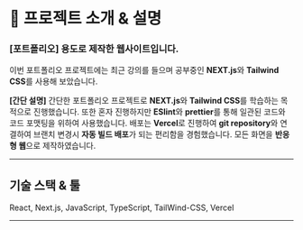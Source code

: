 # 📌 프로젝트 소개 & 설명

### [포트폴리오] 용도로 제작한 웹사이트입니다.

이번 포트폴리오 프로젝트에는 최근 강의를 들으며 공부중인 **NEXT.js**와 **Tailwind CSS**를 사용해 보았습니다.

**[간단 설명]** 간단한 포트폴리오 프로젝트로 **NEXT.js**와 **Tailwind CSS**를 학습하는 목적으로 진행했습니다.
또한 혼자 진행하지만 **ESlint**와 **prettier**를 통해 일관된 코드와 코드 포맷팅을 위하여 사용했습니다.
배포는 **Vercel**로 진행하여 **git repository**와 연결하여 브랜치 변경시 **자동 빌드 배포**가 되는 편리함을 경험했습니다.
모든 화면을 **반응형 웹**으로 제작하였습니다.

---

## 기술 스택 & 툴

React, Next.js, JavaScript, TypeScript, TailWind-CSS, Vercel

---
